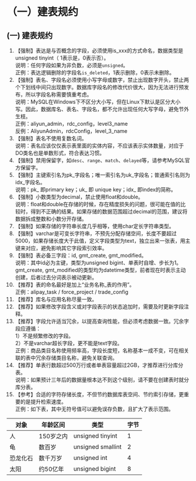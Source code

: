 # （一）建表规约

## (一) 建表规约

1. 【强制】表达是与否概念的字段，必须使用is\_xxx的方式命名，数据类型是unsigned tinyint（ 1表示是，0表示否）。\
   说明：任何字段如果为非负数，必须是`unsigned`。\
   正例：表达逻辑删除的字段名`is_deleted`，1表示删除，0表示未删除。
2. 【强制】表名、字段名必须使用小写字母或数字，禁止出现数字开头，禁止两个下划线中间只出现数字。数据库字段名的修改代价很大，因为无法进行预发布，所以字段名称需要慎重考虑。\
   说明：MySQL在Windows下不区分大小写，但在Linux下默认是区分大小写。因此，数据库名、表名、字段名，都不允许出现任何大写字母，避免节外生枝。\
   正例：aliyun\_admin，rdc\_config，level3\_name\
   反例：AliyunAdmin，rdcConfig，level\_3\_name
3. 【强制】表名不使用复数名词。\
   说明：表名应该仅仅表示表里面的实体内容，不应该表示实体数量，对应于DO类名也是单数形式，符合表达习惯。
4. 【强制】禁用保留字，如`desc`、`range`、`match`、`delayed`等，请参考MySQL官方保留字。
5. 【强制】主键索引名为pk\_字段名；唯一索引名为uk\_字段名；普通索引名则为idx\_字段名。\
   说明：pk\_ 即primary key；uk\_ 即 unique key；idx\_ 即index的简称。
6. 【强制】小数类型为decimal，禁止使用float和double。\
   说明：float和double在存储的时候，存在精度损失的问题，很可能在值的比较时，得到不正确的结果。如果存储的数据范围超过decimal的范围，建议将数据拆成整数和小数分开存储。
7. 【强制】如果存储的字符串长度几乎相等，使用char定长字符串类型。
8. 【强制】varchar是可变长字符串，不预先分配存储空间，长度不要超过5000，如果存储长度大于此值，定义字段类型为text，独立出来一张表，用主键来对应，避免影响其它字段索引效率。
9. 【强制】表必备三字段：id, gmt\_create, gmt\_modified。\
   说明：其中id必为主键，类型为unsigned bigint、单表时自增、步长为1。gmt\_create, gmt\_modified的类型均为datetime类型，前者现在时表示主动创建，后者过去分词表示被动更新。
10. 【推荐】表的命名最好是加上“业务名称\_表的作用”。\
    正例：alipay\_task / force\_project / trade\_config
11. 【推荐】库名与应用名称尽量一致。
12. 【推荐】如果修改字段含义或对字段表示的状态追加时，需要及时更新字段注释。
13. 【推荐】字段允许适当冗余，以提高查询性能，但必须考虑数据一致。冗余字段应遵循：\
    1）不是频繁修改的字段。\
    2）不是varchar超长字段，更不能是text字段。\
    正例：商品类目名称使用频率高，字段长度短，名称基本一成不变，可在相关联的表中冗余存储类目名称，避免关联查询。
14. 【推荐】单表行数超过500万行或者单表容量超过2GB，才推荐进行分库分表。\
    说明：如果预计三年后的数据量根本达不到这个级别，请不要在创建表时就分库分表。
15. 【参考】合适的字符存储长度，不但节约数据库表空间、节约索引存储，更重要的是提升检索速度。\
    正例：如下表，其中无符号值可以避免误存负数，且扩大了表示范围。

| 对象   | 年龄区间   | 类型                | 字节 |
| ---- | ------ | ----------------- | -- |
| 人    | 150岁之内 | unsigned tinyint  | 1  |
| 龟    | 数百岁    | unsigned smallint | 2  |
| 恐龙化石 | 数千万岁   | unsigned int      | 4  |
| 太阳   | 约50亿年  | unsigned bigint   | 8  |
